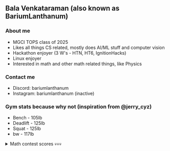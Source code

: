 ## Bala Venkataraman (also known as BariumLanthanum)

### About me
- MGCI TOPS class of 2025
- Likes all things CS related, mostly does AI/ML stuff and computer vision
- Hackathon enjoyer (3 W's - HTN, HT6, IgnitionHacks)
- Linux enjoyer
- Interested in math and other math related things, like Physics

### Contact me
- Discord: bariumlanthanum
- Instagram: bariumlanthanum (inactive)

### Gym stats because why not (inspiration from @jerry_cyz)
- Bench - 105lb
- Deadlift - 125lb
- Squat - 125lb 
- bw - 117lb

<details>
  <summary> Math contest scores 💀💀💀</summary>
  
  - AMC12 : 100ish
  - AIME : 7
  - Euclid : 80
  
</details>

